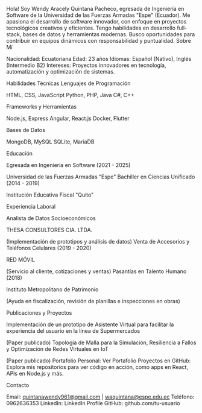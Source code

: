 Hola! Soy Wendy Aracely Quintana Pacheco, egresada de Ingeniería en Software de la Universidad de las Fuerzas Armadas "Espe" (Ecuador). Me apasiona el desarrollo de software innovador, con enfoque en proyectos tecnológicos creativos y eficientes. Tengo habilidades en desarrollo full-stack, bases de datos y herramientas modernas. Busco oportunidades para contribuir en equipos dinámicos con responsabilidad y puntualidad.
Sobre Mí

Nacionalidad: Ecuatoriana
Edad: 23 años
Idiomas: Español (Nativo), Inglés (Intermedio B2)
Intereses: Proyectos innovadores en tecnología, automatización y optimización de sistemas.

Habilidades Técnicas
Lenguajes de Programación

HTML, CSS, JavaScript
Python, PHP, Java
C#, C++

Frameworks y Herramientas

Node.js, Express
Angular, React.js
Docker, Flutter

Bases de Datos

MongoDB, MySQL
SQLite, MariaDB

Educación

Egresada en Ingeniería en Software (2021 - 2025)

Universidad de las Fuerzas Armadas "Espe"
Bachiller en Ciencias Unificado (2014 - 2019)

Institución Educativa Fiscal "Quito"

Experiencia Laboral

Analista de Datos Socioeconómicos

THESA CONSULTORES CIA. LTDA.

(Implementación de prototipos y análisis de datos)
Venta de Accesorios y Teléfonos Celulares (2019 - 2020)

RED MÓVIL

(Servicio al cliente, cotizaciones y ventas)
Pasantías en Talento Humano (2018)

Instituto Metropolitano de Patrimonio

(Ayuda en fiscalización, revisión de planillas e inspecciones en obras)

Publicaciones y Proyectos

Implementación de un prototipo de Asistente Virtual para facilitar la experiencia del usuario en la línea de Supermercados

(Paper publicado)
Topología de Malla para la Simulación, Resiliencia a Fallos y Optimización de Redes Virtuales en IoT

(Paper publicado)
Portafolio Personal: Ver Portafolio 
Proyectos en GitHub: Explora mis repositorios para ver código en acción, como apps en React, APIs en Node.js y más.

Contacto

Email: quintanawendy961@gmail.com | waquintana@espe.edu.ec
Teléfono: 0962636353
LinkedIn: LinkedIn Profile 
GitHub: github.com/tu-usuario
